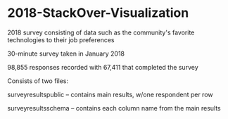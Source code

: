 # 2018-StackOver-Visualization

2018 survey consisting of data such as the community's favorite technologies to their job preferences​

30-minute survey taken in January 2018​

98,855 responses recorded with 67,411 that completed the survey​

Consists of two files:​

surveyresultspublic – contains main results, w/one respondent per row​

surveyresultsschema – contains each column name from the main results​

